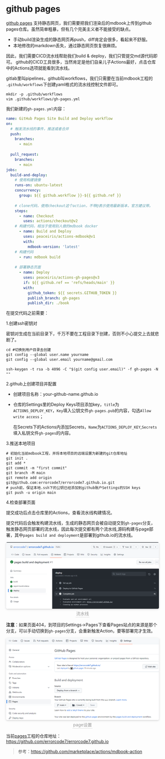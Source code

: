 # github pages
[github pages](https://pages.github.com/) 支持静态网页，我们需要把我们渲染后的mdbook上传到github pages仓库。虽然简单粗暴，但有几个完美主义者不能接受的缺点。
- 手动build渲染生成的静态网页再push，diff肯定会很多，看起来不舒服。
- 本地修改的markdown丢失，通过静态网页恢复很麻烦。

因此，我们需要CICD流水线帮助我们build & deploy，我们只管提交md源代码即可。
github的CICD工具很多，当然肯定是他们自亲儿子Actions最好，点击仓库中的Actions选项就能看到流水线。

gitlab里叫pipelines，github叫workflows，我们只需要在当前mdbook工程的 `.github/workflows`下创建yaml格式的流水线控制文件即可。
```shell
mkdir -p .github/workflows 
vim .github/workflows/gh-pages.yml
```
我们新建的`gh-pages.yml`内容：
```yml
name: GitHub Pages Site Build and Deploy workflow
on:
  # 触发流水线的事件，推送或者合并
  push:
    branches:
      - main

  pull_request:
    branches:
      - main
jobs:
  build-and-deploy:
    # 使用构建镜像
    runs-on: ubuntu-latest
    concurrency:
      group: ${{ github.workflow }}-${{ github.ref }}
    
    # clone代码，使用checkout这个action，不带@表示使用最新版本，官方建议带。
    steps:
      - name: Checkout
        uses: actions/checkout@v2
    # 构建代码，相当于使用别人做的mdbook docker
      - name: Build and Deploy
        uses: peaceiris/actions-mdbook@v1
        with:
          mdbook-version: 'latest'
    # 构建代码      
      - run: mdbook build

    # 部署静态页面
      - name: Deploy
        uses: peaceiris/actions-gh-pages@v3
        if: ${{ github.ref == 'refs/heads/main' }}
        with:
          github_token: ${{ secrets.GITHUB_TOKEN }}
          publish_branch: gh-pages
          publish_dir: ./book
```

在提交代码之前需要：

1.创建ssh密钥对

密钥对生成在当前目录下，千万不要在工程目录下创建，否则不小心提交上去就悲剧了。
```shell
cd #切换到用户目录去创建
git config --global user.name yourname
git config --global user.email yourname@gmail.com

ssh-keygen -t rsa -b 4096 -C "$(git config user.email)" -f gh-pages -N ""
```
2.github上创建项目并配置

- 创建项目名称：your-github-name.github.io
- 仓库的Settings里的Deploy Keys项目添加key，`title`为`ACTIONS_DEPLOY_KEY`，`Key`填入公钥文件`gh-pages.pub`的内容，勾选`Allow write access`；
  
  在Secrets下的Actions内添加Secrets，`Name`为`ACTIONS_DEPLOY_KEY`,`Secrets`填入私钥文件`gh-pages`的内容。


3.推送本地项目
```shell
# 初始化当前mdbook工程，并将本地项目的远端设置为新建的git仓库地址
git init . 
git add *
git commit -m "first commit"
git branch -M main
git remote add origin git@github.com:errorcode7/errorcode7.github.io.git
# push前，保证本地.ssh下的公钥已经添加到github账户Settings的SSH keys
git push -u origin main
```
4.检查部署页面

提交成功后点击仓库里的Actions，查看流水线构建情况。

提交代码后会触发构建流水线，生成的静态网页会被自动提交到`gh-pages`分支，触发静态网页部署的流水线，因此每次提交都有两个流水线,源码构建与page部署，其中`pages build and deployment`是部署到github.io的流水线。
<center>
    <img style="border-radius: 0.3125em;
    box-shadow: 0 2px 4px 0 rgba(34,36,38,.12),0 2px 10px 0 rgba(34,36,38,.08);" 
    src="pic/actions.png">
    <br>
    <div style="color:orange; border-bottom: 1px solid #d9d9d9;
    display: inline-block;
    color: #999;
    padding: 2px;">流水线</div>
</center>



**注意**：如果页面404，到项目的Settings->Pages下查看Pages站点的来源是那个分支，可以手动切换到`gh-pages`分支，会重新触发Action，要等部署完才生效。

<center>
    <img style="border-radius: 0.3125em;
    box-shadow: 0 2px 4px 0 rgba(34,36,38,.12),0 2px 10px 0 rgba(34,36,38,.08);" 
    src="pic/page.png">
    <br>
    <div style="color:orange; border-bottom: 1px solid #d9d9d9;
    display: inline-block;
    color: #999;
    padding: 2px;">page设置</div>
</center>

当前[pages](http://errorcode7.github.io)工程的仓库地址：<https://github.com/errorcode7/errorcode7.github.io>

>参考：https://github.com/marketplace/actions/mdbook-action